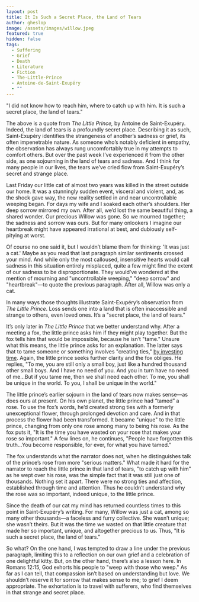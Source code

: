 ```yaml
---
layout: post
title: It Is Such a Secret Place, the Land of Tears
author: gheslop
image: /assets/images/willow.jpeg
featured: true
hidden: false
tags:
  - Suffering
  - Grief
  - Death
  - Literature
  - Fiction
  - The-Little-Prince
  - Antoine-de-Saint-Exupéry
  - ""
---
```

"I did not know how to reach him, where to catch up with him. It is such a secret place, the land of tears."

The above is a quote from *The Little Prince,* by Antoine de Saint-Exupéry. Indeed, the land of tears is a profoundly secret place. Describing it as such, Saint-Exupéry identifies the strangeness of another’s sadness or grief, its often impenetrable nature. As someone who’s notably deficient in empathy, the observation has always rung uncomfortably true in my attempts to comfort others. But over the past week I’ve experienced it from the other side, as one sojourning in the land of tears and sadness. And I think for many people in our lives, the tears we’ve cried flow from Saint-Exupéry’s secret and strange place.

Last Friday our little cat of almost two years was killed in the street outside our home. It was a stunningly sudden event, visceral and violent, and, as the shock gave way, the new reality settled in and near uncontrollable weeping began. For days my wife and I soaked each other’s shoulders. Her deep sorrow mirrored my own. After all, we’d lost the same beautiful thing, a shared wonder. Our precious Willow was gone. So we mourned together; the sadness and sorrow was ours. But for many onlookers I imagine our heartbreak might have appeared irrational at best, and dubiously self-pitying at worst.

Of course no one said it, but I wouldn’t blame them for thinking: 'It was just a cat.' Maybe as you read that last paragraph similar sentiments crossed your mind. And while only the most calloused, insensitive hearts would call sadness in this situation entirely misplaced, quite a few might find the extent of our sadness to be disproportionate. They would’ve wondered at the mention of mourning and "uncontrollable weeping," "deep sorrow" and "heartbreak"—to quote the previous paragraph. After all, Willow was only a cat.

In many ways those thoughts illustrate Saint-Exupéry’s observation from *The Little Prince*. Loss sends one into a land that is often inaccessible and strange to others, even loved ones. It’s a "secret place, the land of tears."

It’s only later in *The Little Prince* that we better understand why. After a meeting a fox, the little prince asks him if they might play together. But the fox tells him that would be impossible, because he isn’t "tame." Unsure what this means, the little prince asks for an explanation. The latter says that to tame someone or something involves "creating ties," [by investing time](https://rekindle.co.za/content/2023-02-23-you-can-t-pop-over-to-the-friendship-super-store). Again, the little prince seeks further clarity and the fox obliges. He replies, "To me, you are still only a small boy, just like a hundred thousand other small boys. And I have no need of you. And you in turn have no need of me…But if you tame me, then we shall need each other. To me, you shall be unique in the world. To you, I shall be unique in the world."

The little prince’s earlier sojourn in the land of tears now makes sense—as does ours at present. On his own planet, the little prince had “tamed” a rose. To use the fox’s words, he’d created strong ties with a formerly unexceptional flower, through prolonged devotion and care. And in that process the flower had been transformed. It became "unique" to the little prince, changing from only one rose among many to being his rose. As the fox puts it, "It is the time you have wasted on your rose that makes your rose so important." A few lines on, he continues, "People have forgotten this truth…You become responsible, for ever, for what you have tamed."

The fox understands what the narrator does not, when he distinguishes talk of the prince’s rose from more "serious matters." What made it hard for the narrator to reach the little prince in that land of tears, "to catch up with him" as he wept over his rose, was the simple fact that it was still just one of thousands. Nothing set it apart. There were no strong ties and affection, established through time and attention. Thus he couldn’t understand why the rose was so important, indeed unique, to the little prince.

Since the death of our cat my mind has returned countless times to this point in Saint-Exupéry’s writing. For many, Willow was just a cat, among so many other thousands—a faceless and furry collective. She wasn’t unique; she wasn’t theirs. But it was the time we wasted on that little creature that made her so important, unique, and altogether precious to us. Thus, "It is such a secret place, the land of tears."

So what? On the one hand, I was tempted to draw a line under the previous paragraph, limiting this to a reflection on our own grief and a celebration of one delightful kitty. But, on the other hand, there’s also a lesson here. In Romans 12:15, God exhorts his people to "weep with those who weep." As far as I can tell, that compassion isn’t based on understanding but love. We shouldn’t reserve it for sorrow that makes sense to me; to grief I deem appropriate. The exhortation is to travel with sufferers, who find themselves in that strange and secret place.